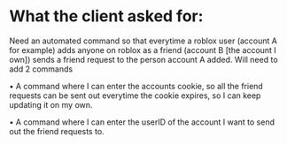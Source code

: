 # What the client asked for:
Need an automated command so that everytime a roblox user (account A for example) adds anyone on roblox as a friend (account B [the account I own]) sends a friend request to the person account A added.
Will need to add 2 commands

• A command where I can enter the accounts cookie, so all the friend requests can be sent out everytime the cookie expires, so I can keep updating it on my own.

• A command where I can enter the userID of the account I want to send out the friend requests to.
